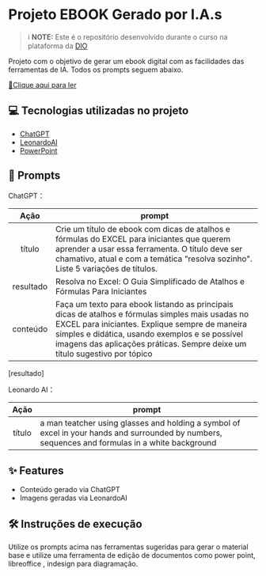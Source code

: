 # Projeto EBOOK Gerado por I.A.s


 > ℹ️ **NOTE:** Este é o repositório desenvolvido durante o curso na plataforma da [DIO](https://dio.me)

Projeto com o objetivo de gerar um ebook digital com as facilidades das ferramentas de IA. Todos os prompts
seguem abaixo.

<a href="https://github.com/felipeAguiarCode/prompts-recipe-to-create-a-ebook/blob/main/output/ebook%20-%20css%20jedi%20output.pdf" title="View PDF now"> 📕Clique aqui para ler</a>

## 💻 Tecnologias utilizadas no projeto

- [ChatGPT](https://chat.openai.com/) 
- [LeonardoAI](https://app.leonardo.ai/)
- [PowerPoint](https://pt-br.libreoffice.org/)

## 🧠 Prompts


ChatGPT：

|   Ação   | prompt                                                                                                                                                                                                                                                                         |
| :------: | ------------------------------------------------------------------------------------------------------------------------------------------------------------------------------------------------------------------------------------------------------------------------------ |
|  título  | Crie um título de ebook com dicas de atalhos e fórmulas do EXCEL para iniciantes que querem aprender a usar essa ferramenta. O título deve ser chamativo, atual e com a temática "resolva sozinho". Liste 5 variações de títulos.|
| resultado | Resolva no Excel: O Guia Simplificado de Atalhos e Fórmulas Para Iniciantes |
| conteúdo | Faça um texto para ebook listando as principais dicas de atalhos e fórmulas simples mais usadas no EXCEL para iniciantes.  Explique sempre de maneira simples e didática, usando exemplos e se possível imagens das aplicações práticas. Sempre deixe um título sugestivo por tópico |
[resultado] 

Leonardo AI：

|  Ação  | prompt                                                                                 |
| :----: | -------------------------------------------------------------------------------------- |
| título | a man teatcher using glasses and holding a symbol of excel in your hands and surrounded by numbers, sequences and formulas in a white background |

## ✨ Features

- Conteúdo gerado via ChatGPT
- Imagens geradas via LeonardoAI

## 🛠️ Instruções de execução

Utilize os prompts acima nas ferramentas sugeridas para gerar o material base e utilize uma ferramenta de edição de documentos como power point, libreoffice , indesign para diagramação.
